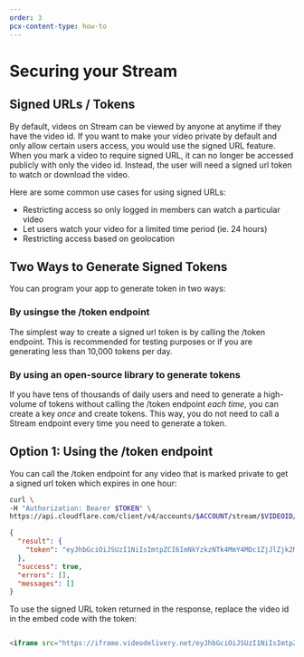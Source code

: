 ```yaml
---
order: 3
pcx-content-type: how-to
---
```


# Securing your Stream

## Signed URLs / Tokens

By default, videos on  Stream can be viewed by anyone at anytime if they have the video id. If you want to make your video private by default and only allow certain users access, you would use the signed URL feature. When you mark a video to require signed URL, it can no longer be accessed publicly with only the video id. Instead, the user will need a signed url token to watch or download the video.

Here are some common use cases for using signed URLs:

* Restricting access so only logged in members can watch a particular video
* Let users watch your video for a limited time period (ie. 24 hours)
* Restricting access based on geolocation 

## Two Ways to Generate Signed Tokens

You can program your app to generate token in two ways:

### By usingse the /token endpoint 
The simplest way to create a signed url token is by calling the /token endpoint. This is recommended for testing purposes or if you are generating less than 10,000 tokens per day.

### By using an open-source library to generate tokens
If you have tens of thousands of daily users and need to generate a high-volume of tokens without calling the /token endpoint *each time*, you can create a key *once* and create tokens. This way, you do not need to call a Stream endpoint every time you need to generate a token.

## Option 1: Using the /token endpoint

You can call the /token endpoint for any video that is marked private to get a signed url token which expires in one hour:

```bash
curl \
-H "Authorization: Bearer $TOKEN" \
https://api.cloudflare.com/client/v4/accounts/$ACCOUNT/stream/$VIDEOID/token
```
```json
{
  "result": {
    "token": "eyJhbGciOiJSUzI1NiIsImtpZCI6ImNkYzkzNTk4MmY4MDc1ZjJlZjk2MTA2ZDg1ZmNkODM4In0.eyJraWQiOiJjZGM5MzU5ODJmODA3NWYyZWY5NjEwNmQ4NWZjZDgzOCIsImV4cCI6IjE2MjE4ODk2NTciLCJuYmYiOiIxNjIxODgyNDU3In0.iHGMvwOh2-SuqUG7kp2GeLXyKvMavP-I2rYCni9odNwms7imW429bM2tKs3G9INms8gSc7fzm8hNEYWOhGHWRBaaCs3U9H4DRWaFOvn0sJWLBitGuF_YaZM5O6fqJPTAwhgFKdikyk9zVzHrIJ0PfBL0NsTgwDxLkJjEAEULQJpiQU1DNm0w5ctasdbw77YtDwdZ01g924Dm6jIsWolW0Ic0AevCLyVdg501Ki9hSF7kYST0egcll47jmoMMni7ujQCJI1XEAOas32DdjnMvU8vXrYbaHk1m1oXlm319rDYghOHed9kr293KM7ivtZNlhYceSzOpyAmqNFS7mearyQ"
  },
  "success": true,
  "errors": [],
  "messages": []
}
```

To use the signed URL token returned in the response, replace the video id in the embed code with the token:

```HTML

<iframe src="https://iframe.videodelivery.net/eyJhbGciOiJSUzI1NiIsImtpZCI6ImNkYzkzNTk4MmY4MDc1ZjJlZjk2MTA2ZDg1ZmNkODM4In0.eyJraWQiOiJjZGM5MzU5ODJmODA3NWYyZWY5NjEwNmQ4NWZjZDgzOCIsImV4cCI6IjE2MjE4ODk2NTciLCJuYmYiOiIxNjIxODgyNDU3In0.iHGMvwOh2-SuqUG7kp2GeLXyKvMavP-I2rYCni9odNwms7imW429bM2tKs3G9INms8gSc7fzm8hNEYWOhGHWRBaaCs3U9H4DRWaFOvn0sJWLBitGuF_YaZM5O6fqJPTAwhgFKdikyk9zVzHrIJ0PfBL0NsTgwDxLkJjEAEULQJpiQU1DNm0w5ctasdbw77YtDwdZ01g924Dm6jIsWolW0Ic0AevCLyVdg501Ki9hSF7kYST0egcll47jmoMMni7ujQCJI1XEAOas32DdjnMvU8vXrYbaHk1m1oXlm319rDYghOHed9kr293KM7ivtZNlhYceSzOpyAmqNFS7mearyQ" style="border: none;" height="720" width="1280" allow="accelerometer; gyroscope; autoplay; encrypted-media; picture-in-picture;" allowfullscreen="true"></iframe>

```

